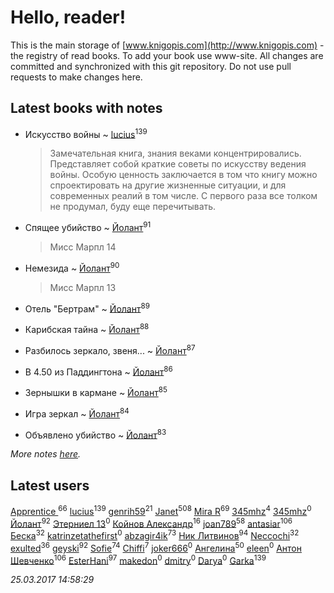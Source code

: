 # Hello, reader!
This is the main storage of [www.knigopis.com](http://www.knigopis.com) - the registry of read books.
To add your book use www-site. All changes are committed and synchronized with this git repository.
Do not use pull requests to make changes here.


## Latest books with notes
* Искусство войны ~ [lucius](users/838/83820536-yandex)<sup>139</sup>
    > Замечательная книга, знания веками концентрировались. Представляет собой краткие советы по искусству ведения войны. Особую ценность заключается в том что книгу можно спроектировать на другие жизненные ситуации, и для современных реалий в том числе. С первого раза все толком не продумал, буду еще перечитывать.

* Спящее убийство ~ [Йолант](users/104/104690883692185089260-google)<sup>91</sup>
    > Мисс Марпл 14

* Немезида ~ [Йолант](users/104/104690883692185089260-google)<sup>90</sup>
    > Мисс Марпл 13

* Отель "Бертрам" ~ [Йолант](users/104/104690883692185089260-google)<sup>89</sup>

* Карибская тайна ~ [Йолант](users/104/104690883692185089260-google)<sup>88</sup>

* Разбилось зеркало, звеня... ~ [Йолант](users/104/104690883692185089260-google)<sup>87</sup>

* В 4.50 из Паддингтона ~ [Йолант](users/104/104690883692185089260-google)<sup>86</sup>

* Зернышки в кармане ~ [Йолант](users/104/104690883692185089260-google)<sup>85</sup>

* Игра зеркал ~ [Йолант](users/104/104690883692185089260-google)<sup>84</sup>

* Объявлено убийство ~ [Йолант](users/104/104690883692185089260-google)<sup>83</sup>


_More notes [here](latest_books_with_notes.md)._


## Latest users
[Apprentice ](users/528/52821952-vkontakte)<sup>66</sup> 
[lucius](users/838/83820536-yandex)<sup>139</sup> 
[genrih59](users/872/872361436199401-facebook)<sup>21</sup> 
[Janet](users/205/20565064-vkontakte)<sup>508</sup> 
[Mira R](users/103/103293621948650602575-google)<sup>69</sup> 
[345mhz](users/107/107233253672325058205-google)<sup>4</sup> 
[345mhz](users/100/100057153114799209630-google)<sup>0</sup> 
[Йолант](users/104/104690883692185089260-google)<sup>92</sup> 
[Этерниел 13](users/165/16501172616331031425-mailru)<sup>0</sup> 
[Койнов Александр](users/414/414040473-vkontakte)<sup>16</sup> 
[joan789](users/240/2401650-vkontakte)<sup>58</sup> 
[antasiar](users/688/68827372-vkontakte)<sup>106</sup> 
[Беска](users/157/1577468-vkontakte)<sup>32</sup> 
[katrinzetathefirst](users/138/1389223397787225-facebook)<sup>0</sup> 
[abzagir4ik](users/362/3621623-vkontakte)<sup>73</sup> 
[Ник Литвинов](users/241/241974816-vkontakte)<sup>94</sup> 
[Neccochi](users/126/12601720503917094896-mailru)<sup>32</sup> 
[exulted](users/100/100599204551896265722-google)<sup>36</sup> 
[geyski](users/221/221959664-vkontakte)<sup>92</sup> 
[Sofie](users/485/48568611-vkontakte)<sup>74</sup> 
[Chiffi](users/105/105831994080785626680-google)<sup>7</sup> 
[joker666](users/246/2463393-vkontakte)<sup>0</sup> 
[Ангелина](users/837/83788782-vkontakte)<sup>50</sup> 
[eleen](users/100/100002213456036-facebook)<sup>0</sup> 
[Антон Шевченко](users/339/339786161-vkontakte)<sup>106</sup> 
[EsterHani](users/305/30558181-vkontakte)<sup>97</sup> 
[makedon](users/323/323691055-vkontakte)<sup>0</sup> 
[dmitry](users/107/107235589178771063989-google)<sup>0</sup> 
[Darya](users/901/90113106-vkontakte)<sup>0</sup> 
[Garka](users/115/115753719718250012620-google)<sup>139</sup> 


_25.03.2017 14:58:29_
